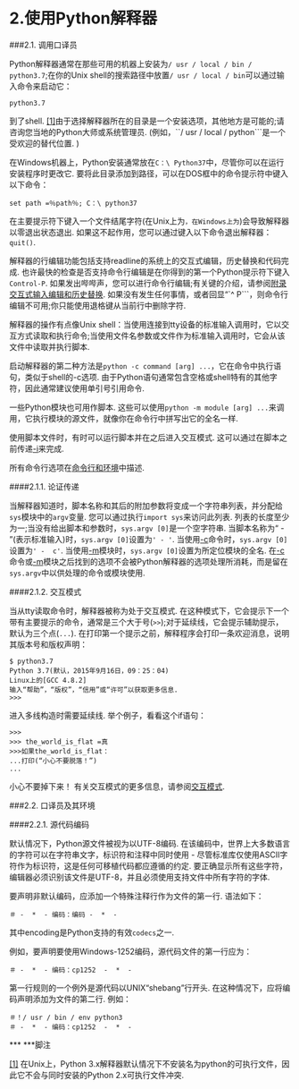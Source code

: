 2.使用Python解释器
===

###2.1. 调用口译员

Python解释器通常在那些可用的机器上安装为```/ usr / local / bin / python3.7```;在你的Unix shell的搜索路径中放置```/ usr / local / bin```可以通过输入命令来启动它：

```
python3.7
```

到了shell.  [[1]](＃)由于选择解释器所在的目录是一个安装选项，其他地方是可能的;请咨询您当地的Python大师或系统管理员.  (例如，``/ usr / local / python```是一个受欢迎的替代位置. )

在Windows机器上，Python安装通常放在```C：\ Python37```中，尽管你可以在运行安装程序时更改它. 要将此目录添加到路径，可以在DOS框中的命令提示符中键入以下命令：

```
set path =％path％; C：\ python37
```

在主要提示符下键入一个文件结尾字符(在Unix上为``````````，在Windows上为``````````)会导致解释器以零退出状态退出. 如果这不起作用，您可以通过键入以下命令退出解释器：```quit()```. 

解释器的行编辑功能包括支持readline的系统上的交互式编辑，历史替换和代码完成. 也许最快的检查是否支持命令行编辑是在你得到的第一个Python提示符下键入```Control-P```. 如果发出哔哔声，您可以进行命令行编辑;有关键的介绍，请参阅[附录交互式输入编辑和历史替换](＃). 如果没有发生任何事情，或者回显“`^ P```，则命令行编辑不可用;你只能使用退格键从当前行中删除字符. 

解释器的操作有点像Unix shell：当使用连接到tty设备的标准输入调用时，它以交互方式读取和执行命令;当使用文件名参数或文件作为标准输入调用时，它会从该文件中读取并执行脚本. 

启动解释器的第二种方法是```python -c command [arg] ...```，它在命令中执行语句，类似于shell的-c选项. 由于Python语句通常包含空格或shell特有的其他字符，因此通常建议使用单引号引用命令. 

一些Python模块也可用作脚本. 这些可以使用```python -m module [arg] ...```来调用，它执行模块的源文件，就像你在命令行中拼写出它的全名一样. 

使用脚本文件时，有时可以运行脚本并在之后进入交互模式. 这可以通过在脚本之前传递[-i](＃)来完成. 

所有命令行选项在[命令行和环境](＃)中描述. 

####2.1.1. 论证传递

当解释器知道时，脚本名称和其后的附加参数将变成一个字符串列表，并分配给```sys```模块中的```argv```变量. 您可以通过执行```import sys```来访问此列表. 列表的长度至少为一;当没有给出脚本和参数时，```sys.argv [0]```是一个空字符串. 当脚本名称为“ - ”(表示标准输入)时，```sys.argv [0]```设置为```' - '```. 当使用[-c](＃)命令时，```sys.argv [0]```设置为```' -  c'```. 当使用[-m](＃)模块时，```sys.argv [0]```设置为所定位模块的全名. 在[-c](＃)命令或[-m](＃)模块之后找到的选项不会被Python解释器的选项处理所消耗，而是留在```sys.argv```中以供处理的命令或模块使用. 

####2.1.2. 交互模式

当从tty读取命令时，解释器被称为处于交互模式. 在这种模式下，它会提示下一个带有主要提示的命令，通常是三个大于号(```>>```);对于延续线，它会提示辅助提示，默认为三个点(```...```). 在打印第一个提示之前，解释程序会打印一条欢迎消息，说明其版本号和版权声明：

```
$ python3.7
Python 3.7(默认，2015年9月16日，09：25：04)
Linux上的[GCC 4.8.2]
输入“帮助”，“版权”，“信用”或“许可”以获取更多信息. 
>>>
```

进入多线构造时需要延续线. 举个例子，看看这个if语句：

```
>>>
>>> the_world_is_flat =真
>>>如果the_world_is_flat：
...打印(“小心不要脱落！”)
...
```

小心不要掉下来！
有关交互模式的更多信息，请参阅[交互模式](＃). 

###2.2. 口译员及其环境

####2.2.1. 源代码编码

默认情况下，Python源文件被视为以UTF-8编码. 在该编码中，世界上大多数语言的字符可以在字符串文字，标识符和注释中同时使用 - 尽管标准库仅使用ASCII字符作为标识符，这是任何可移植代码都应遵循的约定. 要正确显示所有这些字符，编辑器必须识别该文件是UTF-8，并且必须使用支持文件中所有字符的字体. 

要声明非默认编码，应添加一个特殊注释行作为文件的第一行. 语法如下：

```
＃ -  *  - 编码：编码 -  *  - 
```

其中encoding是Python支持的有效```codecs```之一. 

例如，要声明要使用Windows-1252编码，源代码文件的第一行应为：

```
＃ -  *  - 编码：cp1252  -  *  - 
```

第一行规则的一个例外是源代码以UNIX“shebang”行开头. 在这种情况下，应将编码声明添加为文件的第二行. 例如：

```
＃！/ usr / bin / env python3
＃ -  *  - 编码：cp1252  -  *  - 
```

*** ***脚注

[[1]](＃) 在Unix上，Python 3.x解释器默认情况下不安装名为python的可执行文件，因此它不会与同时安装的Python 2.x可执行文件冲突. 